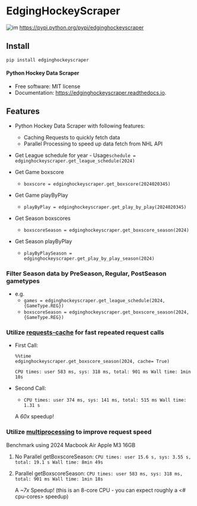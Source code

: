 # EdgingHockeyScraper


![im](https://img.shields.io/pypi/v/edginghockeyscraper.svg)
https://pypi.python.org/pypi/edginghockeyscraper

## Install
`pip install edginghockeyscraper`


#### Python Hockey Data Scraper


* Free software: MIT license
* Documentation: https://edginghockeyscraper.readthedocs.io.


## Features

* Python Hockey Data Scraper with following features:
    - Caching Requests to quickly fetch data
    - Parallel Processing to speed up data fetch from NHL API

* Get League schedule for year
        - Usage`schedule = edginghockeyscraper.get_league_schedule(2024)`
* Get Game boxscore
    * `boxscore = edginghockeyscraper.get_boxscore(2024020345)`
* Get Game playByPlay
    * `playByPlay = edginghockeyscraper.get_play_by_play(2024020345)`
* Get Season boxscores
    * `boxscoreSeason = edginghockeyscraper.get_boxscore_season(2024)`
* Get Season playByPlay
    * `playByPlaySeason = edginghockeyscraper.get_play_by_play_season(2024)`

### Filter Season data by PreSeason, Regular, PostSeason gametypes
* e.g.
    * `games = edginghockeyscraper.get_league_schedule(2024, {GameType.REG})`
    * `boxscoreSeason = edginghockeyscraper.get_boxscore_season(2024, {GameType.REG})`

### Utilize [requests-cache](https://pypi.org/project/requests-cache/) for fast repeated request calls
- First Call:
    ```
    %%time
    edginghockeyscraper.get_boxscore_season(2024, cache= True)
    ```
     `CPU times: user 583 ms, sys: 318 ms, total: 901 ms Wall time: 1min 18s`
- Second Call:
  - `CPU times: user 374 ms, sys: 141 ms, total: 515 ms
    Wall time: 1.31 s`

  A *60x* speedup!

### Utilize [multiprocessing](https://docs.python.org/3/library/multiprocessing.html) to improve request speed
Benchmark using 2024 Macbook Air Apple M3 16GB
1. No Parallel getBoxscoreSeason: `CPU times: user 15.6 s, sys: 3.55 s, total: 19.1 s Wall time: 8min 49s`
2. Parallel getBoxscoreSeason: `CPU times: user 583 ms, sys: 318 ms, total: 901 ms Wall time: 1min 18s`

   A *~7x* Speedup! (this is an 8-core CPU - you can expect roughly a <# cpu-cores> speedup)


